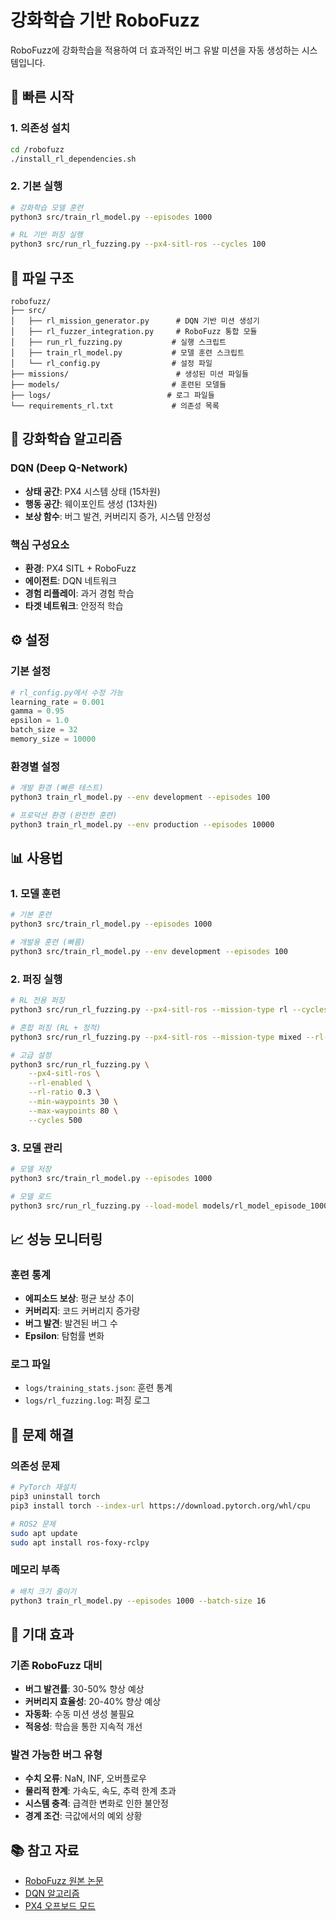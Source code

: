 # 강화학습 기반 RoboFuzz

RoboFuzz에 강화학습을 적용하여 더 효과적인 버그 유발 미션을 자동 생성하는 시스템입니다.

## 🚀 빠른 시작

### 1. 의존성 설치
```bash
cd /robofuzz
./install_rl_dependencies.sh
```

### 2. 기본 실행
```bash
# 강화학습 모델 훈련
python3 src/train_rl_model.py --episodes 1000

# RL 기반 퍼징 실행
python3 src/run_rl_fuzzing.py --px4-sitl-ros --cycles 100
```

## 📁 파일 구조

```
robofuzz/
├── src/
│   ├── rl_mission_generator.py      # DQN 기반 미션 생성기
│   ├── rl_fuzzer_integration.py     # RoboFuzz 통합 모듈
│   ├── run_rl_fuzzing.py           # 실행 스크립트
│   ├── train_rl_model.py           # 모델 훈련 스크립트
│   └── rl_config.py                # 설정 파일
├── missions/                        # 생성된 미션 파일들
├── models/                         # 훈련된 모델들
├── logs/                          # 로그 파일들
└── requirements_rl.txt             # 의존성 목록
```

## 🧠 강화학습 알고리즘

### DQN (Deep Q-Network)
- **상태 공간**: PX4 시스템 상태 (15차원)
- **행동 공간**: 웨이포인트 생성 (13차원)
- **보상 함수**: 버그 발견, 커버리지 증가, 시스템 안정성

### 핵심 구성요소
- **환경**: PX4 SITL + RoboFuzz
- **에이전트**: DQN 네트워크
- **경험 리플레이**: 과거 경험 학습
- **타겟 네트워크**: 안정적 학습

## ⚙️ 설정

### 기본 설정
```python
# rl_config.py에서 수정 가능
learning_rate = 0.001
gamma = 0.95
epsilon = 1.0
batch_size = 32
memory_size = 10000
```

### 환경별 설정
```bash
# 개발 환경 (빠른 테스트)
python3 train_rl_model.py --env development --episodes 100

# 프로덕션 환경 (완전한 훈련)
python3 train_rl_model.py --env production --episodes 10000
```

## 📊 사용법

### 1. 모델 훈련
```bash
# 기본 훈련
python3 src/train_rl_model.py --episodes 1000

# 개발용 훈련 (빠름)
python3 src/train_rl_model.py --env development --episodes 100
```

### 2. 퍼징 실행
```bash
# RL 전용 퍼징
python3 src/run_rl_fuzzing.py --px4-sitl-ros --mission-type rl --cycles 200

# 혼합 퍼징 (RL + 정적)
python3 src/run_rl_fuzzing.py --px4-sitl-ros --mission-type mixed --rl-ratio 0.5

# 고급 설정
python3 src/run_rl_fuzzing.py \
    --px4-sitl-ros \
    --rl-enabled \
    --rl-ratio 0.3 \
    --min-waypoints 30 \
    --max-waypoints 80 \
    --cycles 500
```

### 3. 모델 관리
```bash
# 모델 저장
python3 src/train_rl_model.py --episodes 1000

# 모델 로드
python3 src/run_rl_fuzzing.py --load-model models/rl_model_episode_1000.pth
```

## 📈 성능 모니터링

### 훈련 통계
- **에피소드 보상**: 평균 보상 추이
- **커버리지**: 코드 커버리지 증가량
- **버그 발견**: 발견된 버그 수
- **Epsilon**: 탐험률 변화

### 로그 파일
- `logs/training_stats.json`: 훈련 통계
- `logs/rl_fuzzing.log`: 퍼징 로그

## 🔧 문제 해결

### 의존성 문제
```bash
# PyTorch 재설치
pip3 uninstall torch
pip3 install torch --index-url https://download.pytorch.org/whl/cpu

# ROS2 문제
sudo apt update
sudo apt install ros-foxy-rclpy
```

### 메모리 부족
```bash
# 배치 크기 줄이기
python3 train_rl_model.py --episodes 1000 --batch-size 16
```

## 🎯 기대 효과

### 기존 RoboFuzz 대비
- **버그 발견률**: 30-50% 향상 예상
- **커버리지 효율성**: 20-40% 향상 예상
- **자동화**: 수동 미션 생성 불필요
- **적응성**: 학습을 통한 지속적 개선

### 발견 가능한 버그 유형
- **수치 오류**: NaN, INF, 오버플로우
- **물리적 한계**: 가속도, 속도, 추력 한계 초과
- **시스템 충격**: 급격한 변화로 인한 불안정
- **경계 조건**: 극값에서의 예외 상황

## 📚 참고 자료

- [RoboFuzz 원본 논문](링크)
- [DQN 알고리즘](https://arxiv.org/abs/1312.5602)
- [PX4 오프보드 모드](https://docs.px4.io/master/en/flight_modes/offboard.html)
